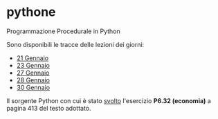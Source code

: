 # pythone
Programmazione Procedurale in Python

Sono disponibili le tracce delle lezioni dei giorni:

* [21 Gennaio](2025_01_21.pdf)
* [23 Gennaio](2025_01_23.pdf)
* [27 Gennaio](2025_01_27.pdf)
* [28 Gennaio](2025_01_28.pdf)
* [30 Gennaio](2025_01_30.pdf)

Il sorgente Python con cui è stato [svolto](discount.py) l'esercizio **P6.32 (economia)**
a pagina 413 del testo adottato.


